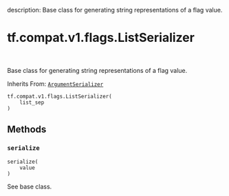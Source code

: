 description: Base class for generating string representations of a flag value.

<div itemscope itemtype="http://developers.google.com/ReferenceObject">
<meta itemprop="name" content="tf.compat.v1.flags.ListSerializer" />
<meta itemprop="path" content="Stable" />
<meta itemprop="property" content="__init__"/>
<meta itemprop="property" content="serialize"/>
</div>

# tf.compat.v1.flags.ListSerializer

<!-- Insert buttons and diff -->

<table class="tfo-notebook-buttons tfo-api nocontent" align="left">

</table>



Base class for generating string representations of a flag value.

Inherits From: [`ArgumentSerializer`](../../../../tf/compat/v1/flags/ArgumentSerializer.md)

<pre class="devsite-click-to-copy prettyprint lang-py tfo-signature-link">
<code>tf.compat.v1.flags.ListSerializer(
    list_sep
)
</code></pre>



<!-- Placeholder for "Used in" -->


## Methods

<h3 id="serialize"><code>serialize</code></h3>

<pre class="devsite-click-to-copy prettyprint lang-py tfo-signature-link">
<code>serialize(
    value
)
</code></pre>

See base class.




